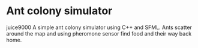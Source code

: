 # Ant colony simulator
juice9000
 A simple ant colony simulator using C++ and SFML.
 Ants scatter around the map and using pheromone sensor find food and their way back home.
